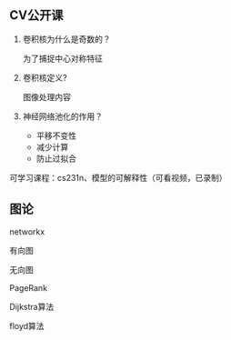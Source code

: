 ## CV公开课

1. 卷积核为什么是奇数的？

   为了捕捉中心对称特征

2. 卷积核定义?

   图像处理内容

3. 神经网络池化的作用？

   * 平移不变性
   * 减少计算
   * 防止过拟合

可学习课程：cs231n、模型的可解释性（可看视频，已录制）

## 图论

networkx

有向图

无向图

PageRank

Dijkstra算法

floyd算法